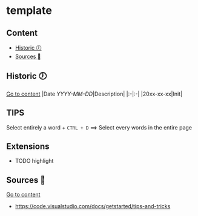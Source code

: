 # template

## Content

- [Historic :clock7:](#historic-clock7)
- [Sources :link:](#sources-link)

## Historic :clock7:

[Go to content](#content)
|Date _YYYY-MM-DD_|Description|
|:-|:-|
|20xx-xx-xx|Init|

## TIPS

Select entirely a word + `CTRL + D` ==> Select every words in the entire page

## Extensions

- TODO highlight

## Sources :link:

[Go to content](#content)

- https://code.visualstudio.com/docs/getstarted/tips-and-tricks
